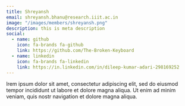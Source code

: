 ```yaml
---
title: Shreyansh
email: shreyansh.bhanu@research.iiit.ac.in
image: "/images/members/shreyansh.png"
description: this is meta description
social:
  - name: github
    icon: fa-brands fa-github
    link: https://github.com/The-Broken-Keyboard
  - name: linkedin
    icon: fa-brands fa-linkedin
    link: https://in.linkedin.com/in/dileep-kumar-adari-298169252
---
```


lrem ipsum dolor sit amet, consectetur adipiscing elit, sed do eiusmod tempor incididunt ut labore et dolore magna aliqua. Ut enim ad minim veniam, quis nostr navigation et dolore magna aliqua.
